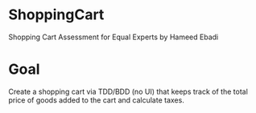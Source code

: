 # ShoppingCart
Shopping Cart Assessment for Equal Experts by Hameed Ebadi

# Goal
Create a shopping cart via TDD/BDD (no UI) that keeps track of the total price of goods added to the cart and calculate taxes.
